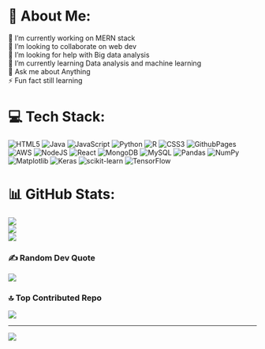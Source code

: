 # 💫 About Me:
🔭 I’m currently working on MERN stack<br>👯 I’m looking to collaborate on web dev<br>🤝 I’m looking for help with Big data analysis <br>🌱 I’m currently learning Data analysis and machine learning <br>💬 Ask me about Anything <br>⚡ Fun fact still learning 


# 💻 Tech Stack:
![HTML5](https://img.shields.io/badge/html5-%23E34F26.svg?style=plastic&logo=html5&logoColor=white) ![Java](https://img.shields.io/badge/java-%23ED8B00.svg?style=plastic&logo=openjdk&logoColor=white) ![JavaScript](https://img.shields.io/badge/javascript-%23323330.svg?style=plastic&logo=javascript&logoColor=%23F7DF1E) ![Python](https://img.shields.io/badge/python-3670A0?style=plastic&logo=python&logoColor=ffdd54) ![R](https://img.shields.io/badge/r-%23276DC3.svg?style=plastic&logo=r&logoColor=white) ![CSS3](https://img.shields.io/badge/css3-%231572B6.svg?style=plastic&logo=css3&logoColor=white) ![GithubPages](https://img.shields.io/badge/github%20pages-121013?style=plastic&logo=github&logoColor=white) ![AWS](https://img.shields.io/badge/AWS-%23FF9900.svg?style=plastic&logo=amazon-aws&logoColor=white) ![NodeJS](https://img.shields.io/badge/node.js-6DA55F?style=plastic&logo=node.js&logoColor=white) ![React](https://img.shields.io/badge/react-%2320232a.svg?style=plastic&logo=react&logoColor=%2361DAFB) ![MongoDB](https://img.shields.io/badge/MongoDB-%234ea94b.svg?style=plastic&logo=mongodb&logoColor=white) ![MySQL](https://img.shields.io/badge/mysql-4479A1.svg?style=plastic&logo=mysql&logoColor=white) ![Pandas](https://img.shields.io/badge/pandas-%23150458.svg?style=plastic&logo=pandas&logoColor=white) ![NumPy](https://img.shields.io/badge/numpy-%23013243.svg?style=plastic&logo=numpy&logoColor=white) ![Matplotlib](https://img.shields.io/badge/Matplotlib-%23ffffff.svg?style=plastic&logo=Matplotlib&logoColor=black) ![Keras](https://img.shields.io/badge/Keras-%23D00000.svg?style=plastic&logo=Keras&logoColor=white) ![scikit-learn](https://img.shields.io/badge/scikit--learn-%23F7931E.svg?style=plastic&logo=scikit-learn&logoColor=white) ![TensorFlow](https://img.shields.io/badge/TensorFlow-%23FF6F00.svg?style=plastic&logo=TensorFlow&logoColor=white)
# 📊 GitHub Stats:
![](https://github-readme-stats.vercel.app/api?username=Anilenja&theme=ambient_gradient&hide_border=false&include_all_commits=true&count_private=true)<br/>
![](https://github-readme-streak-stats.herokuapp.com/?user=Anilenja&theme=ambient_gradient&hide_border=false)<br/>
![](https://github-readme-stats.vercel.app/api/top-langs/?username=Anilenja&theme=ambient_gradient&hide_border=false&include_all_commits=true&count_private=true&layout=compact)

### ✍️ Random Dev Quote
![](https://quotes-github-readme.vercel.app/api?type=horizontal&theme=radical)

### 🔝 Top Contributed Repo
![](https://github-contributor-stats.vercel.app/api?username=Anilenja&limit=5&theme=dark&combine_all_yearly_contributions=true)

---
[![](https://visitcount.itsvg.in/api?id=Anilenja&icon=0&color=0)](https://visitcount.itsvg.in)
